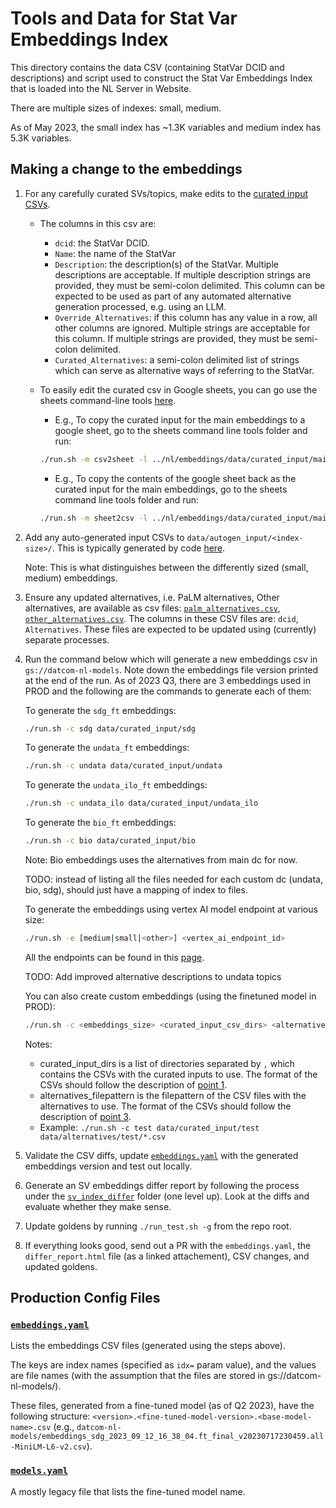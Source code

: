 # Tools and Data for Stat Var Embeddings Index

This directory contains the data CSV (containing StatVar DCID and
descriptions) and script used to construct the Stat Var Embeddings Index that
is loaded into the NL Server in Website.

There are multiple sizes of indexes: small, medium.

As of May 2023, the small index has ~1.3K variables and medium index has 5.3K
variables.

## Making a change to the embeddings

1. For any carefully curated SVs/topics, make edits to the [curated input CSVs](data/curated_input/)<a name="curated-input"></a>.

   - The columns in this csv are:

     - `dcid`: the StatVar DCID.
     - `Name`: the name of the StatVar
     - `Description`: the description(s) of the StatVar. Multiple descriptions are acceptable. If multiple description strings are provided, they must be semi-colon delimited. This column can be expected to be used as part of any automated alternative generation processed, e.g. using an LLM.
     - `Override_Alternatives`: if this column has any value in a row, all other columns are ignored. Multiple strings are acceptable for this column. If multiple strings are provided, they must be semi-colon delimited.
     - `Curated_Alternatives`: a semi-colon delimited list of strings which can serve as alternative ways of referring to the StatVar.

   - To easily edit the curated csv in Google sheets, you can go use the sheets command-line tools [here](../../sheets/).
     - E.g., To copy the curated input for the main embeddings to a google sheet, go to the sheets command line tools folder and run:
     ```bash
     ./run.sh -m csv2sheet -l ../nl/embeddings/data/curated_input/main/sheets_svs.csv [-s <sheets_url>] [-w <worksheet_name>]
     ```
     - E.g., To copy the contents of the google sheet back as the curated input for the main embeddings, go to the sheets command line tools folder and run:
     ```bash
     ./run.sh -m sheet2csv -l ../nl/embeddings/data/curated_input/main/sheets_svs.csv -s <sheets_url> -w <worksheet_name>
     ```

2. Add any auto-generated input CSVs to `data/autogen_input/<index-size>/`.
   This is typically generated by code [here](prep/).

   Note: This is what distinguishes between the differently sized (small, medium) embeddings.

3. Ensure any updated alternatives, i.e. PaLM alternatives, Other alternatives, are available as csv files: [`palm_alternatives.csv`](data/alternatives/main/palm_alternatives.csv), [`other_alternatives.csv`](data/alternatives/main/other_alternatives.csv). The columns in these CSV files are: `dcid`, `Alternatives`. These files are expected to be updated using (currently) separate processes. <a name="alternatives"></a>

4. Run the command below which will generate a new embeddings csv in
   `gs://datcom-nl-models`. Note down the embeddings file version printed at the end of the run. As of 2023 Q3, there are 3 embeddings used in PROD and the following are the commands to generate each of them:

   To generate the `sdg_ft` embeddings:

   ```bash
   ./run.sh -c sdg data/curated_input/sdg
   ```

   To generate the `undata_ft` embeddings:

   ```bash
   ./run.sh -c undata data/curated_input/undata
   ```

   To generate the `undata_ilo_ft` embeddings:

   ```bash
   ./run.sh -c undata_ilo data/curated_input/undata_ilo
   ```

   To generate the `bio_ft` embeddings:

   ```bash
   ./run.sh -c bio data/curated_input/bio
   ```

   Note: Bio embeddings uses the alternatives from main dc for now.

   TODO: instead of listing all the files needed for each custom dc (undata, bio, sdg), should just have a mapping of index to files.

   To generate the embeddings using vertex AI model endpoint at various size:

   ```bash
   ./run.sh -e [medium|small|<other>] <vertex_ai_endpoint_id>
   ```

   All the endpoints can be found in this [page](https://pantheon.corp.google.com/vertex-ai/online-prediction/endpoints?mods=-monitoring_api_staging&project=datcom-website-dev).

   TODO: Add improved alternative descriptions to undata topics

   You can also create custom embeddings (using the finetuned model in PROD):

   ```bash
   ./run.sh -c <embeddings_size> <curated_input_csv_dirs> <alternatives_filepattern>
   ```

   Notes:

   - curated_input_dirs is a list of directories separated by `,` which contains the CSVs with the curated inputs to use. The format of the CSVs should follow the description of [point 1](#curated-input).
   - alternatives_filepattern is the filepattern of the CSV files with the alternatives to use. The format of the CSVs should follow the description of [point 3](#alternatives).
   - Example: `./run.sh -c test data/curated_input/test data/alternatives/test/*.csv`

5. Validate the CSV diffs, update [`embeddings.yaml`](../../../deploy/nl/embeddings.yaml) with the generated embeddings version and test out locally.

6. Generate an SV embeddings differ report by following the process under the [`sv_index_differ`](../svindex_differ/README.md) folder (one level up). Look at the diffs and evaluate whether they make sense.

7. Update goldens by running `./run_test.sh -g` from the repo root.

8. If everything looks good, send out a PR with the `embeddings.yaml`, the `differ_report.html` file (as a linked attachement), CSV changes, and updated goldens.

## Production Config Files

### [`embeddings.yaml`](../../../deploy/nl/embeddings.yaml)

Lists the embeddings CSV files (generated using the steps above).

The keys are index names (specified as `idx=` param value), and the values are file names (with the assumption that the files are stored in gs://datcom-nl-models/).

These files, generated from a fine-tuned model (as of Q2 2023), have the following structure: `<version>.<fine-tuned-model-version>.<base-model-name>.csv` (e.g., `datcom-nl-models/embeddings_sdg_2023_09_12_16_38_04.ft_final_v20230717230459.all-MiniLM-L6-v2.csv`).

### [`models.yaml`](../../../deploy/nl/models.yaml)

A mostly legacy file that lists the fine-tuned model name.
